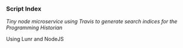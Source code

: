 ### Script Index

*Tiny node microservice using Travis to generate search indices for the Programming Historian*

Using Lunr and NodeJS